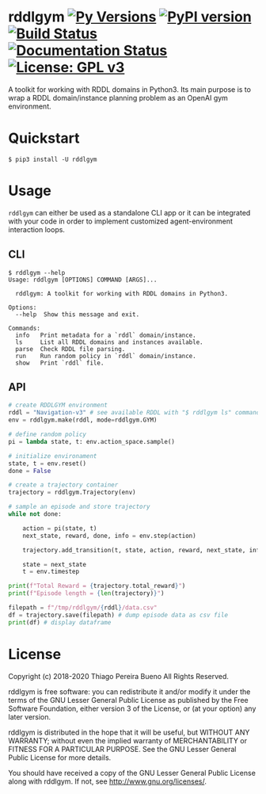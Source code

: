 # rddlgym [![Py Versions][py-versions.svg]][pypi-project] [![PyPI version][pypi-version.svg]][pypi-version] [![Build Status][travis.svg]][travis-project] [![Documentation Status][rtd-badge.svg]][rtd-badge] [![License: GPL v3][license.svg]][license]

A toolkit for working with RDDL domains in Python3. Its main purpose is to wrap a RDDL domain/instance planning problem as an OpenAI gym environment.

# Quickstart

```text
$ pip3 install -U rddlgym
```

# Usage

`rddlgym` can either be used as a standalone CLI app or it can be integrated with your code in order to implement customized agent-environment interaction loops.

## CLI

```text
$ rddlgym --help
Usage: rddlgym [OPTIONS] COMMAND [ARGS]...

  rddlgym: A toolkit for working with RDDL domains in Python3.

Options:
  --help  Show this message and exit.

Commands:
  info   Print metadata for a `rddl` domain/instance.
  ls     List all RDDL domains and instances available.
  parse  Check RDDL file parsing.
  run    Run random policy in `rddl` domain/instance.
  show   Print `rddl` file.
```

## API

```python
# create RDDLGYM environment
rddl = "Navigation-v3" # see available RDDL with "$ rddlgym ls" command
env = rddlgym.make(rddl, mode=rddlgym.GYM)

# define random policy
pi = lambda state, t: env.action_space.sample()

# initialize environament
state, t = env.reset()
done = False

# create a trajectory container
trajectory = rddlgym.Trajectory(env)

# sample an episode and store trajectory
while not done:

    action = pi(state, t)
    next_state, reward, done, info = env.step(action)

    trajectory.add_transition(t, state, action, reward, next_state, info, done)

    state = next_state
    t = env.timestep

print(f"Total Reward = {trajectory.total_reward}")
print(f"Episode length = {len(trajectory)}")

filepath = f"/tmp/rddlgym/{rddl}/data.csv"
df = trajectory.save(filepath) # dump episode data as csv file
print(df) # display dataframe
```

# License

Copyright (c) 2018-2020 Thiago Pereira Bueno All Rights Reserved.

rddlgym is free software: you can redistribute it and/or modify it
under the terms of the GNU Lesser General Public License as published by
the Free Software Foundation, either version 3 of the License, or (at
your option) any later version.

rddlgym is distributed in the hope that it will be useful, but
WITHOUT ANY WARRANTY; without even the implied warranty of
MERCHANTABILITY or FITNESS FOR A PARTICULAR PURPOSE. See the GNU Lesser
General Public License for more details.

You should have received a copy of the GNU Lesser General Public License
along with rddlgym. If not, see http://www.gnu.org/licenses/.

[py-versions.svg]: https://img.shields.io/pypi/pyversions/rddlgym.svg?logo=python&logoColor=white
[pypi-project]: https://pypi.org/project/rddlgym

[pypi-version.svg]: https://badge.fury.io/py/rddlgym.svg
[pypi-version]: https://badge.fury.io/py/rddlgym

[travis.svg]: https://img.shields.io/travis/thiagopbueno/rddlgym/master.svg?logo=travis
[travis-project]: https://travis-ci.org/thiagopbueno/rddlgym

[rtd-badge.svg]: https://readthedocs.org/projects/rddlgym/badge/?version=latest
[rtd-badge]: https://rddlgym.readthedocs.io/en/latest/?badge=latest

[license.svg]: https://img.shields.io/badge/License-GPL%20v3-blue.svg
[license]: https://github.com/thiagopbueno/rddlgym/blob/master/LICENSE

